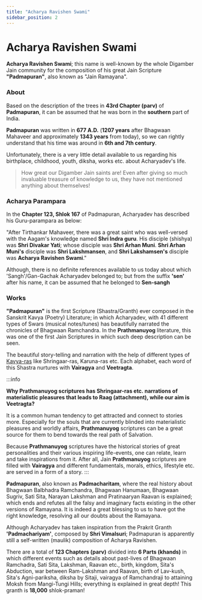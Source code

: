 ```yaml
---
title: "Acharya Ravishen Swami"
sidebar_position: 2
---
```


# Acharya Ravishen Swami

**Acharya Ravishen Swami**; this name is well-known by the whole Digamber Jain community for the composition of his great Jain Scripture **"Padmapuran"**, also known as "Jain Ramayana".

### About

Based on the description of the trees in **43rd Chapter (parv)** of **Padmapuran**, it can be assumed that he was born in the **southern** part of India. 

**Padmapuran** was written in **677 A.D.** (**1207 years** after Bhagwaan Mahaveer and approximately **1343 years** from today), so we can rightly understand that his time was around in **6th and 7th century**.

Unfortunately, there is a very little detail available to us regarding his birthplace, childhood, youth, diksha, works etc. about Acharyadev's life. 

> How great our Digamber Jain saints are! Even after giving so much invaluable treasure of knowledge to us, they have not mentioned anything about themselves!

### Acharya Parampara

In the **Chapter 123, Shlok 167** of Padmapuran, Acharyadev has described his Guru-parampara as below:

"After Tirthankar Mahaveer, there was a great saint who was well-versed with the Aagam's knowledge named **Shri Indra guru**. His disciple (shishya) was **Shri Divakar Yati**; whose disciple was **Shri Arhan Muni**. **Shri Arhan Muni's** disciple was **Shri Lakshmansen**, and **Shri Lakshamsen's** disciple was **Acharya Ravishen Swami**."

Although, there is no definite references available to us today about which 'Sangh'/Gan-Gachak Acharyadev belonged to; but from the suffix **'sen'** after his name, it can be assumed that he belonged to **Sen-sangh**

### Works

**"Padmapuran"** is the first Scripture (Shastra/Granth) ever composed in the Sanskrit Kavya (Poetry) Literature; in which Acharyadev, with 41 different types of Swars (musical notes/tunes) has beautifully narrated the chronicles of Bhagwaan Ramchandra. In the **Prathmanuyog** literature, this was one of the first Jain Scriptures in which such deep description can be seen.

The beautiful story-telling and narration with the help of different types of [Kavya-ras](https://mycoaching.in/ras-aur-bhav) like Shringaar-ras, Karuna-ras etc. Each alphabet, each word of this Shastra nurtures with **Vairagya** and **Veetragta**. 


:::info 

**Why Prathmanuyog scriptures has Shringaar-ras etc. narrations of materialistic pleasures that leads to Raag (attachment), while our aim is Veetragta?**  

It is a common human tendency to get attracted and connect to stories more. Especially for the souls that are currently blinded into materialistic pleasures and worldly affairs, **Prathmanuyog** scriptures can be a great source for them to bend towards the real path of Salvation.

Because **Prathmanuyog** scriptures have the historical stories of great personalities and their various inspiring life-events, one can relate, learn and take inspirations from it. After all, Jain **Prathmanuyog** scriptures are filled with **Vairagya** and different fundamentals, morals, ethics, lifestyle etc. are served in a form of a story.
:::

**Padmapuran**, also known as **Padmacharitam**, where the real history about Bhagwaan Balbhadra Ramchandra, Bhagwaan Hanumaan, Bhagwaan Sugriv, Sati Sita, Narayan Lakshman and Pratinaaryan Raavan is explained; which ends and refutes all the falsy and imaginary facts existing in the other versions of Ramayana. It is indeed a great blessing to us to have got the right knowledge, resolving all our doubts about the Ramayana.

Although Acharyadev has taken inspiration from the Prakrit Granth **'Padmachariyam'**, composed by **Shri Vimalsuri**; Padmapuran is apparently still a self-written (maulik) composition of Acharya Ravishen.

There are a total of **123 Chapters (parv)** divided into **6 Parts (khands)** in which different events such as details about past-lives of Bhagwaan Ramchadra, Sati Sita, Lakshman, Raavan etc., birth, kingdom, Sita's Abduction, war between Ram-Lakshman and Raavan, birth of Lav-kush, Sita's Agni-pariksha, diksha by Sitaji, vairagya of Ramchandraji to attaining Moksh from Mangi-Tungi Hills; everything is explained in great depth! This granth is **18,000** shlok-praman!



 



